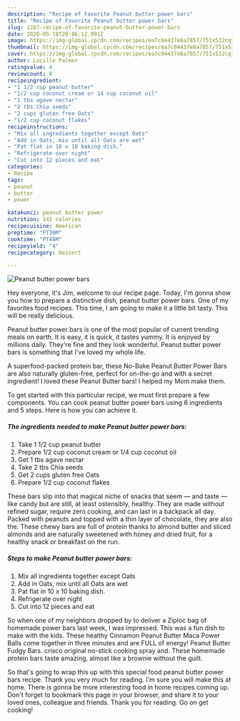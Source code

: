 ```yaml
---
description: "Recipe of Favorite Peanut butter power bars"
title: "Recipe of Favorite Peanut butter power bars"
slug: 1287-recipe-of-favorite-peanut-butter-power-bars
date: 2020-05-18T20:06:12.091Z
image: https://img-global.cpcdn.com/recipes/ea7c04437e8a7857/751x532cq70/peanut-butter-power-bars-recipe-main-photo.jpg
thumbnail: https://img-global.cpcdn.com/recipes/ea7c04437e8a7857/751x532cq70/peanut-butter-power-bars-recipe-main-photo.jpg
cover: https://img-global.cpcdn.com/recipes/ea7c04437e8a7857/751x532cq70/peanut-butter-power-bars-recipe-main-photo.jpg
author: Lucille Palmer
ratingvalue: 4
reviewcount: 8
recipeingredient:
- "1 1/2 cup peanut butter"
- "1/2 cup coconut cream or 14 cup coconut oil"
- "1 tbs agave nectar"
- "2 tbs Chia seeds"
- "2 cups gluten free Oats"
- "1/2 cup coconut flakes"
recipeinstructions:
- "Mix all ingredients together except Oats"
- "Add in Oats, mix until all Oats are wet"
- "Pat flat in 10 x 10 baking dish."
- "Refrigerate over night"
- "Cut into 12 pieces and eat"
categories:
- Recipe
tags:
- peanut
- butter
- power

katakunci: peanut butter power 
nutrition: 141 calories
recipecuisine: American
preptime: "PT30M"
cooktime: "PT48M"
recipeyield: "4"
recipecategory: Dessert

---
```



![Peanut butter power bars](https://img-global.cpcdn.com/recipes/ea7c04437e8a7857/751x532cq70/peanut-butter-power-bars-recipe-main-photo.jpg)

Hey everyone, it's Jim, welcome to our recipe page. Today, I'm gonna show you how to prepare a distinctive dish, peanut butter power bars. One of my favorites food recipes. This time, I am going to make it a little bit tasty. This will be really delicious.

Peanut butter power bars is one of the most popular of current trending meals on earth. It is easy, it is quick, it tastes yummy. It is enjoyed by millions daily. They're fine and they look wonderful. Peanut butter power bars is something that I've loved my whole life.

A superfood-packed protein bar, these No-Bake Peanut Butter Power Bars are also naturally gluten-free, perfect for on-the-go and with a secret ingredient! I loved these Peanut Butter bars! I helped my Mom make them.


To get started with this particular recipe, we must first prepare a few components. You can cook peanut butter power bars using 6 ingredients and 5 steps. Here is how you can achieve it.

<!--inarticleads1-->

##### The ingredients needed to make Peanut butter power bars:

1. Take 1 1/2 cup peanut butter
1. Prepare 1/2 cup coconut cream or 1/4 cup coconut oil
1. Get 1 tbs agave nectar
1. Take 2 tbs Chia seeds
1. Get 2 cups gluten free Oats
1. Prepare 1/2 cup coconut flakes


These bars slip into that magical niche of snacks that seem — and taste — like candy but are still, at least ostensibly, healthy. They are made without refined sugar, require zero cooking, and can last in a backpack all day. Packed with peanuts and topped with a thin layer of chocolate, they are also the. These chewy bars are full of protein thanks to almond butter and sliced almonds and are naturally sweetened with honey and dried fruit, for a healthy snack or breakfast on the run. 

<!--inarticleads2-->

##### Steps to make Peanut butter power bars:

1. Mix all ingredients together except Oats
1. Add in Oats, mix until all Oats are wet
1. Pat flat in 10 x 10 baking dish.
1. Refrigerate over night
1. Cut into 12 pieces and eat


So when one of my neighbors dropped by to deliver a Ziploc bag of homemade power bars last week, I was impressed. This was a fun dish to make with the kids. These healthy Cinnamon Peanut Butter Maca Power Balls come together in three minutes and are FULL of energy! Peanut Butter Fudgy Bars. crisco original no-stick cooking spray and. These homemade protein bars taste amazing, almost like a brownie without the guilt. 

So that's going to wrap this up with this special food peanut butter power bars recipe. Thank you very much for reading. I'm sure you will make this at home. There is gonna be more interesting food in home recipes coming up. Don't forget to bookmark this page in your browser, and share it to your loved ones, colleague and friends. Thank you for reading. Go on get cooking!
